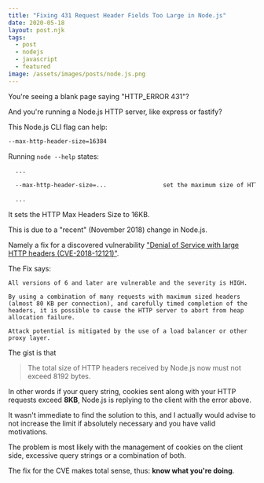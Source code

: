 ```yaml
---
title: "Fixing 431 Request Header Fields Too Large in Node.js"
date: 2020-05-18
layout: post.njk
tags:
  - post
  - nodejs
  - javascript
  - featured
image: /assets/images/posts/node.js.png
---
```


You're seeing a blank page saying "HTTP_ERROR 431"? 

And you're running a Node.js HTTP server, like express or fastify?

This Node.js CLI flag can help:

```sh
--max-http-header-size=16384
```

Running `node --help` states:

```sh
  ...
  
  --max-http-header-size=...                set the maximum size of HTTP headers (default: 8KB)

  ...
```

It sets the HTTP Max Headers Size to 16KB.

This is due to a "recent" (November 2018) change in Node.js.

Namely a fix for a discovered vulnerability ["Denial of Service with large HTTP headers (CVE-2018-12121)"](https://nodejs.org/en/blog/vulnerability/november-2018-security-releases/#denial-of-service-with-large-http-headers-cve-2018-12121).

The Fix says:

```
All versions of 6 and later are vulnerable and the severity is HIGH. 

By using a combination of many requests with maximum sized headers (almost 80 KB per connection), and carefully timed completion of the headers, it is possible to cause the HTTP server to abort from heap allocation failure. 

Attack potential is mitigated by the use of a load balancer or other proxy layer.
```

The gist is that 

> The total size of HTTP headers received by Node.js now must not exceed 8192 bytes.

In other words if your query string, cookies sent along with your HTTP requests exceed **8KB**, Node.js is replying to the client with the error above.

It wasn't immediate to find the solution to this, and I actually would advise to not increase the limit if absolutely necessary and you have valid motivations.

The problem is most likely with the management of cookies on the client side, excessive query strings or a combination of both.

The fix for the CVE makes total sense, thus: **know what you're doing**.
